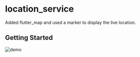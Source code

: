 # location_service
Added flutter_map and used a marker to display the live location.

## Getting Started

![demo](https://media.giphy.com/media/QB3OzJf5Jg4kapt7Bk/giphy.gif)

